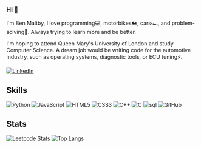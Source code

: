 ### Hi 👋

I'm Ben Maltby, I love programming💻, motorbikes🏍, cars🏎, and problem-solving🧠. Always trying to learn more and be better. 

I'm hoping to attend Queen Mary's University of London and study Computer Science. A dream job would be writing code for the automotive industry, such as operating systems, diagnostic tools, or ECU tuning⚡.

[![LinkedIn](https://img.shields.io/badge/linkedin-%230077B5.svg?style=for-the-badge&logo=linkedin&logoColor=white)]([https://www.linkedin.com/in/muhammad-adeel-9ba19951/](https://www.linkedin.com/in/Ben-Maltby/))

## Skills

![Python](https://img.shields.io/badge/-Python-3572a5?style=for-the-badge&logo=Python&logoColor=white)
![JavaScript](https://img.shields.io/badge/-JavaScript-bfaf26?style=for-the-badge&logo=javascript&logoColor=white)
![HTML5](https://img.shields.io/badge/-HTML5-E34F26?style=for-the-badge&logo=html5&logoColor=white)
![CSS3](https://img.shields.io/badge/-CSS3-1572B6?style=for-the-badge&logo=css3)
![C++](https://img.shields.io/badge/-C++-f34b7d?style=for-the-badge&logo=c&logoColor=white)
![C](https://img.shields.io/badge/-C-555555?style=for-the-badge&logo=c&logoColor=white)
![sql](https://img.shields.io/badge/-sql-ededed?style=for-the-badge&logo=sqlite&logoColor=black)
![GitHub](https://img.shields.io/badge/-GitHub-181717?style=for-the-badge&logo=github)

## Stats

[![Leetcode Stats](https://leetcard.jacoblin.cool/Ben_Maltby?theme=dark&font=DM%20Sans)](https://leetcode.com/Ben_Maltby/)
![Top Langs](https://github-readme-stats.vercel.app/api/top-langs/?username=BenMaltby&hide=TeX&layout=compact&theme=prussian)
